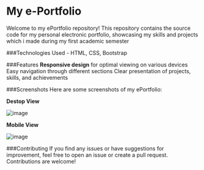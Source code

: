 # My e-Portfolio
Welcome to my ePortfolio repository! This repository contains the source code for my personal electronic portfolio, showcasing my skills and projects which i made during my first academic semester

###Technologies Used - HTML, CSS, Bootstrap

###Features
**Responsive design** for optimal viewing on various devices
Easy navigation through different sections
Clear presentation of projects, skills, and achievements

###Screenshots
Here are some screenshots of my ePortfolio:

**Destop View**

![image](https://github.com/karan-dahiya/E-portfolio/assets/170790839/3fbdf961-6d45-4717-9493-49ac39cc1b5c)

**Mobile View**

![image](https://github.com/karan-dahiya/E-portfolio/assets/170790839/63b64b6b-3fce-4a6b-a04b-86dd517f745a)

###Contributing
If you find any issues or have suggestions for improvement, feel free to open an issue or create a pull request. Contributions are welcome!
